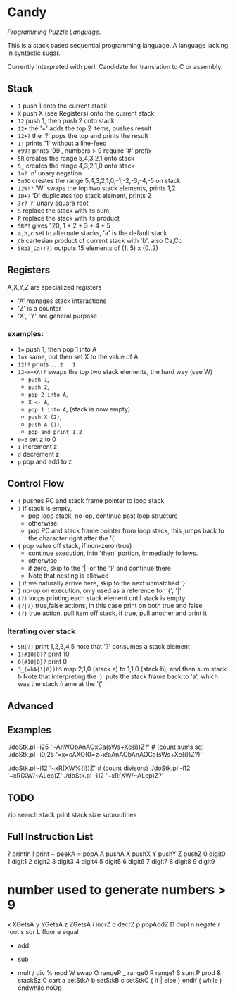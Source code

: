 # Candy
_Programming Puzzle Language._

This is a stack based sequential programming language.  A language lacking in syntactic sugar.

Currently Interpreted with perl.  Candidate for translation to C or assembly.

## Stack

* `1`     push 1 onto the current stack
* `X`     push X (see Registers) onto the current stack
* `12`    push 1, then push 2 onto stack
* `12+`   the '+' adds the top 2 items, pushes result
* `12+?`  the '?' pops the top and prints the result
* `1!`    prints '1' without a line-feed
* `#99?`  prints '99', numbers > 9 require '#' prefix
* `5R`    creates the range 5,4,3,2,1 onto stack
* `5_`    creates the range 4,3,2,1,0 onto stack
* `1n?`   'n' unary negation
* `5n5O`  creates the range 5,4,3,2,1,0,-1,-2,-3,-4,-5 on stack
* `12W!?` 'W' swaps the top two stack elements,  prints 1,2
* `1D+?`  'D' duplicates top stack element, prints 2
* `3r?`   'r' unary square root
* `S`     replace the stack with its sum
* `P`     replace the stack with its product
* `5RP?`  gives 120, 1 * 2 * 3 * 4 * 5
* `a,b,c` set to alternate stacks, 'a' is the default stack
* `Cb`    cartesian product of current stack with 'b', also Ca,Cc
* `5Rb3_Ca(!?)`  outputs 15 elements of (1..5) x (0..2)


## Registers

A,X,Y,Z are specialized registers

* 'A' manages stack interactions
* 'Z' is a counter
* 'X', 'Y' are general purpose

### examples:
* `1=`    push 1, then pop 1 into A
* `1=x`   same, but then set X to the value of A
* `12!?`  prints `...2   1`
* `12=x=XA!?` swaps the top two stack elements, the hard way (see W)
  * `push 1`,
  * `push 2`, 
  * `pop 2 into A`, 
  * `X <- A`, 
  * `pop 1 into A`,  (stack is now empty)
  * `push X (2)`, 
  * `push A (1)`, 
  * `pop and print 1,2`
* `0=z`   set z to 0
* `i`     increment z
* `d`     decrement z
* `p`     pop and add to z

## Control Flow

* `(`     pushes PC and stack frame pointer to loop stack
* `)`     if stack is empty, 
  * pop loop stack, no-op, continue past loop structure
  * otherwise:
  * pop PC and stack frame pointer from loop stack, this jumps
    back to the character right after the '('
* `{`     pop value off stack, if non-zero (true)
  * continue execution, into 'then' portion, immediatly follows.
  * otherwise
  * if zero, skip to the '|' or the '}' and continue there
  * Note that nesting is allowed
* `|`     if we naturally arrive here, skip to the next unmatched '}'
* `}`     no-op on execution, only used as a reference for '{', '|'
* `(?)`    loops printing each stack element until stack is empty
* `{?|?}`  true,false actions, in this case print on both true and false
* `{?}`    true action, pull item off stack, if true, pull another and print it

### Iterating over stack

* `5R(?)`    print 1,2,3,4,5  note that '?' consumes a stack element
* `1{#10|0}?`  print 10
* `0{#10|0}?`  print 0
* `3_(=bA{1|0})bS`  map 2,1,0 (stack a) to 1,1,0 (stack b), and
                then sum stack b
                Note that interpreting the ')' puts the stack
                frame back to 'a', which was the stack frame
                at the '('

Advanced
--------


Examples
--------
./doStk.pl -i25 '~AnWObAnAOxCa(sWs+Xe{i})Z?'  # (count sums sq)
./doStk.pl -i0,25 '=x=cAXO(0=z~x!aAnAObAnAOCa(sWs+Xe{i})Z?)'

./doStk.pl -i12 '~xR(XW%{i})Z'   # (count divisors)
./doStk.pl -i12 '~xR(XW/~ALep)Z'
./doStk.pl -i12 '~xR(XW/~ALep)Z?'

TODO
----
zip
search stack
print stack size
subroutines


Full Instruction List
---------------------

?   println
!   print
~   peekA
=   popA
A   pushA
X   pushX
Y   pushY
Z   pushZ
0   digit0
1   digit1
2   digit2
3   digit3
4   digit4
5   digit5
6   digit6
7   digit7
8   digit8
9   digit9
#   number   used to generate numbers > 9
x   XGetsA
y   YGetsA
z   ZGetsA
i   incrZ
d   decrZ
p   popAddZ
D   dupl
n   negate
r   root
s   sqr
L   floor
e   equal
+   add
-   sub
*   mult
/   div
%   mod
W   swap
O   rangeP
_   range0
R   range1
S   sum
P   prod
&   stackSz
C   cart
a   setStkA
b   setStkB
c   setStkC
{   if
|   else
}   endif
(   while
)   endwhile
    noOp
 
